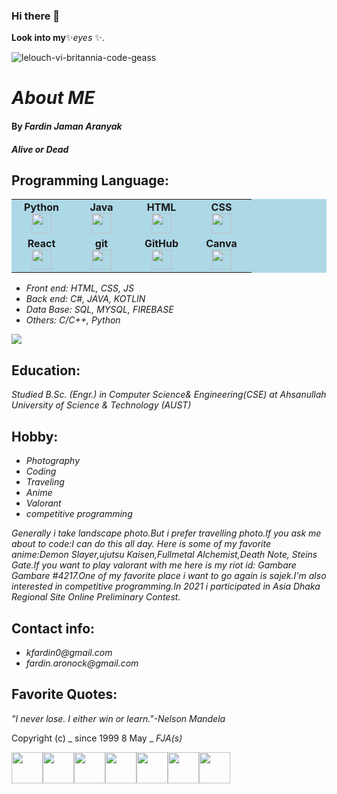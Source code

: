 ### Hi there 👋

**Look into my**✨_eyes_ ✨.

![lelouch-vi-britannia-code-geass](https://user-images.githubusercontent.com/64925270/216568044-79ebc227-eb82-4b02-a822-cab1410478f5.gif)
  
# _About ME_

#### By _**Fardin Jaman Aranyak**_

#### _Alive or Dead_

## Programming Language:
<table width="320px"  bgcolor="lightblue" >
    <tbody>
        <tr valign="top"  bgcolor="lightblue">
            <td width="80px" align="center">
            <span><strong>Python</strong></span><br>
            <img height="32px" src="https://cdn.jsdelivr.net/gh/devicons/devicon/icons/python/python-original.svg">
            </td>
            <td width="80px" align="center">
            <span><strong>Java</strong></span><br>
            <img height="32" src="https://cdn.jsdelivr.net/gh/devicons/devicon/icons/java/java-original.svg">
            </td>
            <td width="80px" align="center">
            <span><strong>HTML</strong></span><br>
            <img height="32" src="https://cdn.jsdelivr.net/gh/devicons/devicon/icons/html5/html5-original.svg">
            </td>
            <td width="80px" align="center">
            <span><strong>CSS</strong></span><br>
            <img height="32px" src="https://cdn.jsdelivr.net/gh/devicons/devicon/icons/css3/css3-original.svg">
            </td>
        </tr>
        <tr valign="top"  bgcolor="lightblue">
            <td width="80px" align="center">
            <span><strong>React</strong></span><br>
            <img height="32px" src="https://cdn.jsdelivr.net/gh/devicons/devicon/icons/react/react-original.svg">
            </td>
            <td width="80px" align="center">
            <span><strong>git</strong></span><br>
            <img height="32px" src="https://cdn.jsdelivr.net/gh/devicons/devicon/icons/git/git-plain.svg">
            </td>
            <td width="80px" align="center">
            <span><strong>GitHub</strong></span><br>
            <img height="32px" src="https://cdn.jsdelivr.net/gh/devicons/devicon/icons/github/github-original.svg">
            <td width="80px" align="center">
            <span><strong>Canva</strong></span><br>
            <img height="32px" src="https://cdn.jsdelivr.net/gh/devicons/devicon/icons/canva/canva-original.svg">
            </td>
        </tr>
    </tbody>
</table>



* _Front end: HTML, CSS, JS_
* _Back end: C#, JAVA, KOTLIN_
* _Data Base: SQL, MYSQL, FIREBASE_
* _Others: C/C++, Python_
<img src="https://github-readme-stats.vercel.app/api/top-langs?username=Aronnok093&layout=compact"/>

## Education:
_Studied B.Sc. (Engr.) in Computer Science& Engineering(CSE) at Ahsanullah University of Science & Technology (AUST)_

## Hobby:

* _Photography_
* _Coding_
* _Traveling_
* _Anime_
* _Valorant_
* _competitive programming_ 

_Generally i take landscape photo.But i prefer travelling photo.If you ask me about to code:I can do this all day.
Here is some of my favorite anime:Demon Slayer,ujutsu Kaisen,Fullmetal Alchemist,Death Note, Steins Gate.If you want to play valorant with me here is my riot id: Gambare Gambare #4217.One of my favorite place i want to go again is sajek.I'm also interested in competitive programming.In 2021 i participated in Asia Dhaka Regional Site Online Preliminary Contest._

## Contact info:

* _kfardin0@gmail.com_
* _fardin.aronock@gmail.com_

## Favorite Quotes:

_"I never lose. I either win or learn."-Nelson Mandela_

Copyright (c) _ since 1999 8 May _ _FJA(s)_

<img height=50 src="https://cdn.jsdelivr.net/gh/devicons/devicon/icons/python/python-original.svg"/><img height=50 src="https://cdn.jsdelivr.net/gh/devicons/devicon/icons/java/java-original.svg"/><img height=50 src="https://cdn.jsdelivr.net/gh/devicons/devicon/icons/html5/html5-original.svg" /><img height=50 src="https://cdn.jsdelivr.net/gh/devicons/devicon/icons/css3/css3-original.svg" /><img height=50 src="https://cdn.jsdelivr.net/gh/devicons/devicon/icons/react/react-original.svg" /><img height=50 src="https://cdn.jsdelivr.net/gh/devicons/devicon/icons/git/git-plain.svg"/><img height=50 src="https://cdn.jsdelivr.net/gh/devicons/devicon/icons/github/github-original.svg"/>
